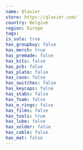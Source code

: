 ```yaml
---
name: Qlavier
store: https://qlavier.com/
country: Belgium
region: Europe
tags:
is_solo: true
has_groupbuy: false
has_merch: true
has_premade: false
has_kits: false
has_pcb: false
has_plate: false
has_case: false
has_switches: false
has_keycaps: false
has_stabs: false
has_foam: false
has_o_rings: false
has_films: false
has_tools: true
has_lube: false
has_solder: false
has_cable: false
has_mat: false
---
```

